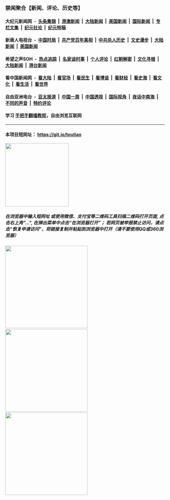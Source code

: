 ### 禁闻聚合【新闻、评论、历史等】

#### 大纪元新闻网 &nbsp;-&nbsp; [头条集锦](indexes/E头条集锦.md?t=02132002) &nbsp;|&nbsp; [港澳新闻](indexes/E港澳新闻.md?t=02132002)  &nbsp;|&nbsp; [大陆新闻](indexes/E大陆新闻.md?t=02132002) &nbsp;|&nbsp; [美国新闻](indexes/E美国新闻.md?t=02132002) &nbsp;|&nbsp; [国际新闻](indexes/E国际新闻.md?t=02132002) &nbsp;|&nbsp; [专栏文集](indexes/E专栏文集.md?t=02132002) &nbsp;|&nbsp; [纪元社论](indexes/E纪元社论.md?t=02132002) &nbsp;|&nbsp; [纪元特稿](indexes/E纪元特稿.md?t=02132002) 

#### 新唐人电视台 &nbsp;-&nbsp; [中国时局](indexes/N中国时局.md?t=02132002) &nbsp;|&nbsp; [共产党百年真相](indexes/N共产党百年真相.md?t=02132002) &nbsp;|&nbsp; [中共杀人历史](indexes/N中共杀人历史.md?t=02132002) &nbsp;|&nbsp; [文史漫步](indexes/N文史漫步.md?t=02132002) &nbsp;|&nbsp; [大陆新闻](indexes/N大陆新闻.md?t=02132002) &nbsp;|&nbsp; [美国新闻](indexes/N美国新闻.md?t=02132002)

#### 希望之声SOH &nbsp;-&nbsp; [热点追踪](indexes/H热点追踪.md?t=02132002) &nbsp;|&nbsp; [名家谈时事](indexes/H名家谈时事.md?t=02132002) &nbsp;|&nbsp; [个人评论](indexes/H个人评论.md?t=02132002)  &nbsp;|&nbsp; [红朝解密](indexes/H红朝解密.md?t=02132002) &nbsp;|&nbsp; [文化寻根](indexes/H文化寻根.md?t=02132002) &nbsp;|&nbsp; [大陆新闻](indexes/H大陆新闻.md?t=02132002) &nbsp;|&nbsp; [港台新闻](indexes/H港台新闻.md?t=02132002)

#### 看中国新闻网 &nbsp;-&nbsp; [看大陆](indexes/S看大陆.md?t=02132002) &nbsp;|&nbsp; [看官场](indexes/S看官场.md?t=02132002) &nbsp;|&nbsp; [看民生](indexes/S看民生.md?t=02132002)  &nbsp;|&nbsp; [看博谈](indexes/S看博谈.md?t=02132002) &nbsp;|&nbsp; [看财经](indexes/S看财经.md?t=02132002) &nbsp;|&nbsp; [看史海](indexes/S看史海.md?t=02132002) &nbsp;|&nbsp; [看文化](indexes/S看文化.md?t=02132002) &nbsp;|&nbsp; [看生活](indexes/S看生活.md?t=02132002) &nbsp;|&nbsp; [看世界](indexes/S看世界.md?t=02132002)

#### 自由亚洲电台 &nbsp;-&nbsp; [亚太报道](indexes/R亚太报道.md?t=02132002) &nbsp;|&nbsp; [中国一周](indexes/R中国一周.md?t=02132002) &nbsp;|&nbsp; [中国透视](indexes/R中国透视.md?t=02132002)  &nbsp;|&nbsp; [国际视角](indexes/R国际视角.md?t=02132002) &nbsp;|&nbsp; [夜话中南海](indexes/R夜话中南海.md?t=02132002) &nbsp;|&nbsp; [不同的声音](indexes/R不同的声音.md?t=02132002) &nbsp;|&nbsp; [特约评论](indexes/R特约评论.md?t=02132002)

#### 学习 [手把手翻墙教程](https://github.com/gfw-breaker/guides/wiki)，自由浏览互联网

----

#### 本项目短网址： https://git.io/toutiao
<img src="https://raw.githubusercontent.com/gfw-breaker/banned-news/master/scripts/img/qr.png" width="200px"/>  

##### 在浏览器中输入短网址 或使用微信、支付宝等二维码工具扫描二维码打开页面, 点击右上角"...", 在弹出菜单中点击“在浏览器打开”； 若网页被举报禁止访问，请点击“恢复申请访问”，将链接复制并粘贴到浏览器中打开（请不要使用QQ或360浏览器）

<img src="https://raw.githubusercontent.com/gfw-breaker/banned-news/master/scripts/img/1.png" width="260px"/> &nbsp; <img src="https://raw.githubusercontent.com/gfw-breaker/banned-news/master/scripts/img/2.png" width="260px"/> &nbsp; <img src="https://raw.githubusercontent.com/gfw-breaker/banned-news/master/scripts/img/3.png" width="260px"/>
